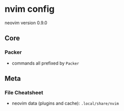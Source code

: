 # nvim config

neovim version 0.9.0

## Core

### Packer

- commands all prefixed by `Packer`

## Meta

### File Cheatsheet

- neovim data (plugins and cache): `.local/share/nvim`

